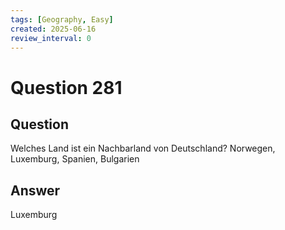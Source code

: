 ```yaml
---
tags: [Geography, Easy]
created: 2025-06-16
review_interval: 0
---
```


# Question 281

## Question

Welches Land ist ein Nachbarland von Deutschland? Norwegen, Luxemburg, Spanien, Bulgarien

## Answer

Luxemburg
